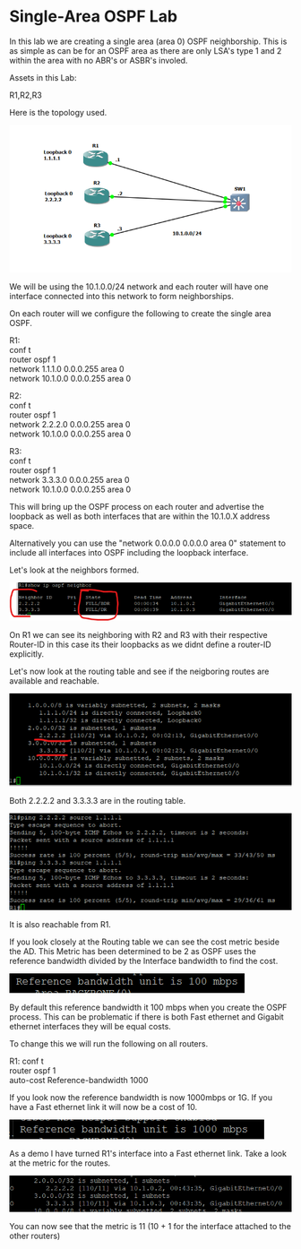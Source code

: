 # Single-Area OSPF Lab

In this lab we are creating a single area (area 0) OSPF neighborship. This is as simple as can be for an OSPF area as there are only LSA's type 1 and 2 within the area with no ABR's or ASBR's involed.

Assets in this Lab:  

R1,R2,R3

Here is the topology used.

![Topology](Images/Topology.png)

We will be using the 10.1.0.0/24 network and each router will have one interface connected into this network to form neighborships.

On each router will we configure the following to create the single area OSPF.

R1:  
conf t  
router ospf 1  
network 1.1.1.0 0.0.0.255 area 0  
network 10.1.0.0 0.0.0.255 area 0  

R2:  
conf t  
router ospf 1  
network 2.2.2.0 0.0.0.255 area 0  
network 10.1.0.0 0.0.0.255 area 0 

R3:  
conf t  
router ospf 1  
network 3.3.3.0 0.0.0.255 area 0  
network 10.1.0.0 0.0.0.255 area 0 

This will bring up the OSPF process on each router and advertise the loopback as well as both interfaces that are within the 10.1.0.X address space.

Alternatively you can use the "network 0.0.0.0 0.0.0.0 area 0" statement to include all interfaces into OSPF including the loopback interface.

Let's look at the neighbors formed.

![Adjacencies](Images/Adjacencies.png)

On R1 we can see its neighboring with R2 and R3 with their respective Router-ID in this case its their loopbacks as we didnt define a router-ID explicitly.

Let's now look at the routing table and see if the neigboring routes are available and reachable.

![R1-IP-Route](Images/R1-IP-Route.png)

Both 2.2.2.2 and 3.3.3.3 are in the routing table.

![R1-Ping](Images/R1-Ping.png)

It is also reachable from R1.

If you look closely at the Routing table we can see the cost metric beside the AD. This Metric has been determined to be 2 as OSPF uses the reference bandwidth divided by the Interface bandwidth to find the cost.

![Reference-bandwidth](Images/Reference-bandwidth.png)

By default this reference bandwidth it 100 mbps when you create the OSPF process. This can be problematic if there is both Fast ethernet and Gigabit ethernet interfaces they will be equal costs.

To change this we will run the following on all routers.

R1:
conf t  
router ospf 1  
auto-cost Reference-bandwidth 1000  

If you look now the reference bandwidth is now 1000mbps or 1G. If you have a Fast ethernet link it will now be a cost of 10.

![1000-Reference-bandwidth](Images/1000-Reference-bandwidth.png)

As a demo I have turned R1's interface into a Fast ethernet link. Take a look at the metric for the routes.

![R1-FE-Metric](Images/R1-FE-Metric.png)

You can now see that the metric is 11 (10 + 1 for the interface attached to the other routers)

